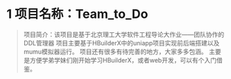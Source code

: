 # 1 项目名称：Team_to_Do
> 项目简介：该项目是基于北京理工大学软件工程导论大作业——团队协作的DDL管理器 项目主要基于HBuilderX中的uniapp项目实现前后端搭建以及mumu模拟器运行。 项目还有很多有待完善的地方，大家多多包涵。 主要是方便学弟学妹们刚开始学习HBuilderX，或者web开发，可以有个入门借鉴。
